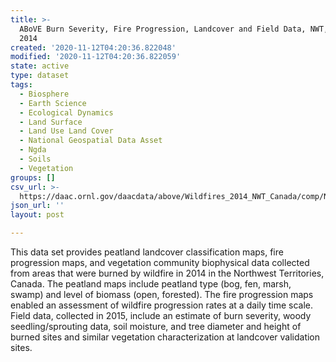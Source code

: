 ```yaml
---
title: >-
  ABoVE Burn Severity, Fire Progression, Landcover and Field Data, NWT, Canada,
  2014
created: '2020-11-12T04:20:36.822048'
modified: '2020-11-12T04:20:36.822059'
state: active
type: dataset
tags:
  - Biosphere
  - Earth Science
  - Ecological Dynamics
  - Land Surface
  - Land Use Land Cover
  - National Geospatial Data Asset
  - Ngda
  - Soils
  - Vegetation
groups: []
csv_url: >-
  https://daac.ornl.gov/daacdata/above/Wildfires_2014_NWT_Canada/comp/NWT_CANADA_Wildfires_2014_generaltable.csv
json_url: ''
layout: post

---
```

This data set provides peatland landcover classification maps, fire progression maps, and vegetation community biophysical data collected from areas that were burned by wildfire in 2014 in the Northwest Territories, Canada. The peatland maps include peatland type (bog, fen, marsh, swamp) and level of biomass (open, forested). The fire progression maps enabled an assessment of wildfire progression rates at a daily time scale. Field data, collected in 2015, include an estimate of burn severity, woody seedling/sprouting data, soil moisture, and tree diameter and height of burned sites and similar vegetation characterization at landcover validation sites.
